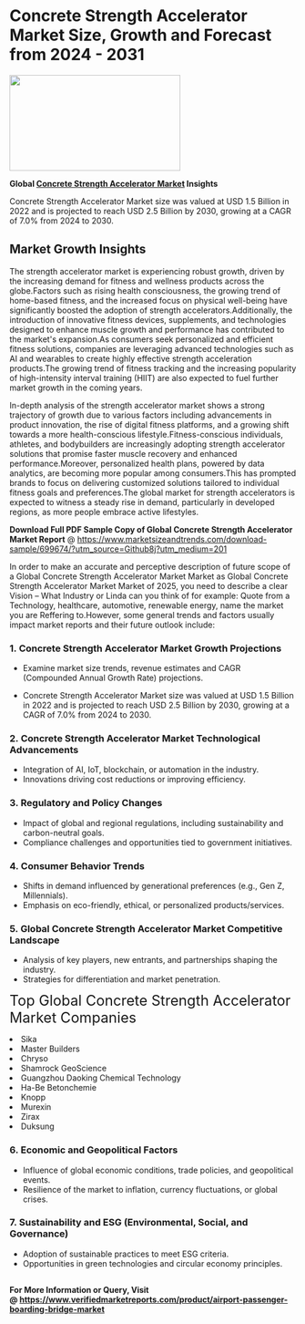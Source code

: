<H1>Concrete Strength Accelerator Market Size, Growth and Forecast from 2024 - 2031</H1><img class="aligncenter size-medium wp-image-584254" src="https://thirdeyenews.in/wp-content/uploads/2024/09/Global-Market-Research-300x168.jpeg" alt="" width="300" height="168" /><p><strong>Global&nbsp;<a href="https://www.marketsizeandtrends.com/download-sample/699674/?utm_source=Github8j?utm_medium=201">Concrete Strength Accelerator Market</a> Insights</strong></p><p>Concrete Strength Accelerator Market size was valued at USD 1.5 Billion in 2022 and is projected to reach USD 2.5 Billion by 2030, growing at a CAGR of 7.0% from 2024 to 2030.</p><p><h2>Market Growth Insights</h2> <p>The strength accelerator market is experiencing robust growth, driven by the increasing demand for fitness and wellness products across the globe.Factors such as rising health consciousness, the growing trend of home-based fitness, and the increased focus on physical well-being have significantly boosted the adoption of strength accelerators.Additionally, the introduction of innovative fitness devices, supplements, and technologies designed to enhance muscle growth and performance has contributed to the market's expansion.As consumers seek personalized and efficient fitness solutions, companies are leveraging advanced technologies such as AI and wearables to create highly effective strength acceleration products.The growing trend of fitness tracking and the increasing popularity of high-intensity interval training (HIIT) are also expected to fuel further market growth in the coming years.</p> <p>In-depth analysis of the strength accelerator market shows a strong trajectory of growth due to various factors including advancements in product innovation, the rise of digital fitness platforms, and a growing shift towards a more health-conscious lifestyle.Fitness-conscious individuals, athletes, and bodybuilders are increasingly adopting strength accelerator solutions that promise faster muscle recovery and enhanced performance.Moreover, personalized health plans, powered by data analytics, are becoming more popular among consumers.This has prompted brands to focus on delivering customized solutions tailored to individual fitness goals and preferences.The global market for strength accelerators is expected to witness a steady rise in demand, particularly in developed regions, as more people embrace active lifestyles.<p><span class=""><strong>Download Full PDF Sample Copy of Global Concrete Strength Accelerator Market Report</strong> @ <a href="https://www.marketsizeandtrends.com/download-sample/699674/?utm_source=Github8j?utm_medium=201" target="_blank">https://www.marketsizeandtrends.com/download-sample/699674/?utm_source=Github8j?utm_medium=201</a></span></p><p>In order to make an accurate and perceptive description of future scope of a Global&nbsp;Concrete Strength Accelerator Market Market as Global&nbsp;Concrete Strength Accelerator Market Market of 2025, you need to describe a clear Vision &ndash; What Industry or Linda can you think of for example: Quote from a Technology, healthcare, automotive, renewable energy, name the market you are Reffering to.However, some general trends and factors usually impact market reports and their future outlook include:</p><h3>1.&nbsp;<strong>Concrete Strength Accelerator Market Growth Projections</strong></h3><ul><li>Examine market size trends, revenue estimates and CAGR (Compounded Annual Growth Rate) projections.</li><li><p>Concrete Strength Accelerator Market size was valued at USD 1.5 Billion in 2022 and is projected to reach USD 2.5 Billion by 2030, growing at a CAGR of 7.0% from 2024 to 2030.</p></li></ul><h3>2.&nbsp;<strong>Concrete Strength Accelerator Market Technological Advancements</strong></h3><ul><li>Integration of AI, IoT, blockchain, or automation in the industry.</li><li>Innovations driving cost reductions or improving efficiency.</li></ul><h3>3.&nbsp;<strong>Regulatory and Policy Changes</strong></h3><ul><li>Impact of global and regional regulations, including sustainability and carbon-neutral goals.</li><li>Compliance challenges and opportunities tied to government initiatives.</li></ul><h3>4.&nbsp;<strong>Consumer Behavior Trends</strong></h3><ul><li>Shifts in demand influenced by generational preferences (e.g., Gen Z, Millennials).</li><li>Emphasis on eco-friendly, ethical, or personalized products/services.</li></ul><h3>5.&nbsp;<strong>Global Concrete Strength Accelerator Market Competitive Landscape</strong></h3><ul><li>Analysis of key players, new entrants, and partnerships shaping the industry.</li><li>Strategies for differentiation and market penetration.</li></ul><p data-pm-slice="1 1 []"><span style="color: inherit; font-family: inherit; font-size: 25px;">Top Global Concrete Strength Accelerator Market Companies</span></p><div class="" data-test-id=""><p><li>Sika</li><li> Master Builders</li><li> Chryso</li><li> Shamrock GeoScience</li><li> Guangzhou Daoking Chemical Technology</li><li> Ha-Be Betonchemie</li><li> Knopp</li><li> Murexin</li><li> Zirax</li><li> Duksung</li></p></div><h3>6.&nbsp;<strong>Economic and Geopolitical Factors</strong></h3><ul><li>Influence of global economic conditions, trade policies, and geopolitical events.</li><li>Resilience of the market to inflation, currency fluctuations, or global crises.</li></ul><h3>7.&nbsp;<strong>Sustainability and ESG (Environmental, Social, and Governance)</strong></h3><ul><li>Adoption of sustainable practices to meet ESG criteria.</li><li>Opportunities in green technologies and circular economy principles.</li></ul><h2><strong style="font-size: 14px;">For More Information or Query, Visit @&nbsp;</strong><a style="background-color: #ffffff; font-size: 14px;" href="https://www.marketsizeandtrends.com/report/concrete-strength-accelerator-market/" target="_blank">https://www.verifiedmarketreports.com/product/airport-passenger-boarding-bridge-market</a></h2>
